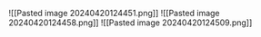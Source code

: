 ![[Pasted image 20240420124451.png]]
![[Pasted image 20240420124458.png]]
![[Pasted image 20240420124509.png]]